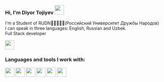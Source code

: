 ### Hi, I'm Diyor Tojiyev <img src="https://media.giphy.com/media/hvRJCLFzcasrR4ia7z/giphy.gif" width="30px">
 
 I'm a Student of RUDN📖👨‍💻👨‍🎓(Российский Университет Дружбы Народов)<br/>
 I can speak in three languages: English, Russian and Uzbek. <br/>
Full Stack developer

<a href="https://t.me/DiyorTojiyev">
<img src="https://upload.wikimedia.org/wikipedia/commons/thumb/8/82/Telegram_logo.svg/640px-Telegram_logo.svg.png" width="30px">
</a> 
<br />

### Languages and tools I work with:
<code><img src="https://upload.wikimedia.org/wikipedia/commons/thumb/2/27/PHP-logo.svg/2560px-PHP-logo.svg.png" width="30px"></code>
<code><img src="https://logowik.com/content/uploads/images/3799-javascript.jpg" width="30px"></code>
<code><img src="https://www.freepnglogos.com/uploads/logo-mysql-png/logo-mysql-mysql-logo-png-images-are-download-crazypng-21.png" width="30px"></code>
<code><img src="https://upload.wikimedia.org/wikipedia/commons/thumb/2/27/PHP-logo.svg/2560px-PHP-logo.svg.png" width="30px"></code>
<code><img src="https://upload.wikimedia.org/wikipedia/commons/thumb/2/27/PHP-logo.svg/2560px-PHP-logo.svg.png" width="30px"></code>
<code><img src="https://upload.wikimedia.org/wikipedia/commons/thumb/2/27/PHP-logo.svg/2560px-PHP-logo.svg.png" width="30px"></code>
